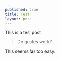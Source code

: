 ```yaml
---
published: true
title: Test
layout: post
---
```

This is a test post

> Do quotes work? 

This seems **far** too easy.